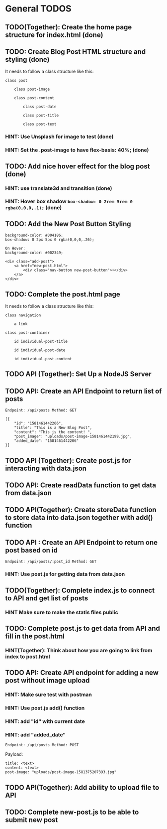 # General TODOS

## TODO(Together): Create the home page structure for index.html (done)

## TODO: Create Blog Post HTML structure and styling (done)

It needs to follow a class structure like this:

    class post

        class post-image

        class post-content

            class post-date

            class post-title

            class post-text

### HINT: Use Unsplash for image to test (done)

### HINT: Set the .post-image to have flex-basis: 40%; (done)

## TODO: Add nice hover effect for the blog post (done)

### HINT: use translate3d and transition (done)

### HINT: Hover box shadow `box-shadow: 0 2rem 5rem 0 rgba(0,0,0,.1);` (done)

## TODO: Add the New Post Button Styling

    background-color: #004186;
    box-shadow: 0 2px 5px 0 rgba(0,0,0,.26);

    On Hover:
    background-color: #002349;

    <div class="add-post">
        <a href="new-post.html">
            <div class="nav-button new-post-button">+</div>
        </a>
    </div>

## TODO: Complete the post.html page

It needs to follow a class structure like this:

    class navigation

        a link

    class post-container

        id individual-post-title

        id individual-post-date

        id individual-post-content

## TODO API (Together): Set Up a NodeJS Server

## TODO API: Create an API Endpoint to return list of posts

`Endpoint: /api/posts Method: GET`

    [{
        "id": "1581461442206",
        "title": "This is a New Blog Post",
        "content": "This is the content! ",
        "post_image": "uploads/post-image-1581461442199.jpg",
        "added_date": "1581461442206"
    }]

## TODO API (Together): Create post.js for interacting with data.json

## TODO API: Create readData function to get data from data.json

## TODO API(Together): Create storeData function to store data into data.json together with add() function

## TODO API : Create an API Endpoint to return one post based on id

`Endpoint: /api/posts/:post_id Method: GET`

### HINT: Use post.js for getting data from data.json

## TODO(Together): Complete index.js to connect to API and get list of posts

### HINT Make sure to make the statis files public

## TODO: Complete post.js to get data from API and fill in the post.html

### HINT(Together): Think about how you are going to link from index to post.html

## TODO API: Create API endpoint for adding a new post without image upload

### HINT: Make sure test with postman

### HINT: Use post.js add() function

### HINT: add "id" with current date

### HINT: add "added_date"

`Endpoint: /api/posts Method: POST`

Payload:

    title: <text>
    content: <text>
    post-image: "uploads/post-image-1581375207393.jpg"

## TODO API(Together): Add ability to upload file to API

## TODO: Complete new-post.js to be able to submit new post
